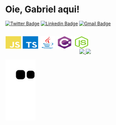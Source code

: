 # Oie, Gabriel aqui!


[![Twitter Badge](https://img.shields.io/badge/-@gabrielspxls-00875f?style=flat-square&labelColor=00875f&logo=twitter&logoColor=white&link=https://twitter.com/gabrielspxls)](https://twitter.com/gabrielspxls) 
[![Linkedin Badge](https://img.shields.io/badge/-Gabriel%20Silva-00875f?style=flat-square&logo=Linkedin&logoColor=white&link=https://www.linkedin.com/in/gabriel-silva/414303239/)](https://www.linkedin.com/in/gabriel-silva/414303239) 
[![Gmail Badge](https://img.shields.io/badge/-gabrielspxlsf@gmail.com-00875f?style=flat-square&logo=Gmail&logoColor=white&link=mailto:gabrielspxls@gmail.com)](mailto:gabrielspxls@gmail.com)


<div style="display: inline_block"><br>
  <img align="center" alt="Gabriel-Js" height="40" width="50" src="https://raw.githubusercontent.com/devicons/devicon/master/icons/javascript/javascript-plain.svg">
  <img align="center" alt="Gabriel-Ts" height="40" width="50" src="https://raw.githubusercontent.com/devicons/devicon/master/icons/typescript/typescript-plain.svg">
   <img align="center" alt="Gabriel-Tailwind" height="40" width="50" src="https://github.com/devicons/devicon/blob/master/icons/java/java-original.svg">
   <img align="center" alt="Gabriel-Tailwind" height="40" width="50" src="https://github.com/devicons/devicon/blob/master/icons/csharp/csharp-original.svg">
   <img align="center" alt="Gabriel-NODE" height="40" width="50" src="https://github.com/devicons/devicon/blob/master/icons/nodejs/nodejs-original.svg">
  
</div>




<div align="center">
  <a href="https://github.com/gabriels5g">
  <img width="50%" height="auto" src="https://github-readme-stats.vercel.app/api?username=gabriels5g&show_icons=true&theme=&include_all_commits=true&count_private=true"/>
  <img width="50%" height="auto" src="https://github-readme-stats.vercel.app/api/top-langs/?username=gabriels5g&layout=compact&langs_count=7&theme="/>
</div>
  

  
 ![Snake animation](https://github.com/karolrezende/karolrezende/blob/output/github-contribution-grid-snake.svg)
</div>

